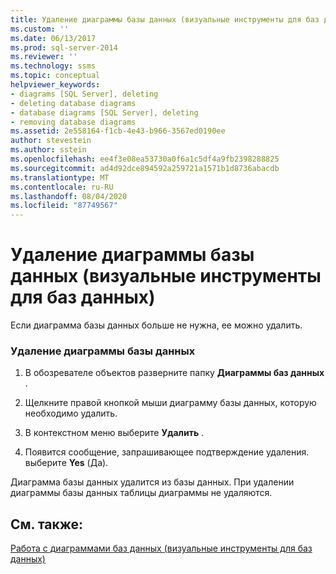 ```yaml
---
title: Удаление диаграммы базы данных (визуальные инструменты для баз данных) | Документация Майкрософт
ms.custom: ''
ms.date: 06/13/2017
ms.prod: sql-server-2014
ms.reviewer: ''
ms.technology: ssms
ms.topic: conceptual
helpviewer_keywords:
- diagrams [SQL Server], deleting
- deleting database diagrams
- database diagrams [SQL Server], deleting
- removing database diagrams
ms.assetid: 2e558164-f1cb-4e43-b966-3567ed0190ee
author: stevestein
ms.author: sstein
ms.openlocfilehash: ee4f3e08ea53730a0f6a1c5df4a9fb2398288825
ms.sourcegitcommit: ad4d92dce894592a259721a1571b1d8736abacdb
ms.translationtype: MT
ms.contentlocale: ru-RU
ms.lasthandoff: 08/04/2020
ms.locfileid: "87749567"
---
```

# <a name="delete-a-database-diagram-visual-database-tools"></a>Удаление диаграммы базы данных (визуальные инструменты для баз данных)
  Если диаграмма базы данных больше не нужна, ее можно удалить.  
  
### <a name="to-delete-a-database-diagram"></a>Удаление диаграммы базы данных  
  
1.  В обозревателе объектов разверните папку **Диаграммы баз данных** .  
  
2.  Щелкните правой кнопкой мыши диаграмму базы данных, которую необходимо удалить.  
  
3.  В контекстном меню выберите **Удалить** .  
  
4.  Появится сообщение, запрашивающее подтверждение удаления. выберите **Yes** (Да).  
  
 Диаграмма базы данных удалится из базы данных. При удалении диаграммы базы данных таблицы диаграммы не удаляются.  
  
## <a name="see-also"></a>См. также:  
 [Работа с диаграммами баз данных (визуальные инструменты для баз данных)](visual-database-tools.md)  
  
  
